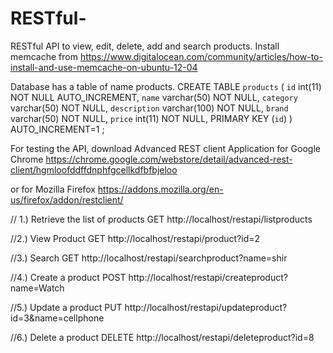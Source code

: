 RESTful-
========

RESTful API to view, edit, delete, add and search products.
Install memcache from 
https://www.digitalocean.com/community/articles/how-to-install-and-use-memcache-on-ubuntu-12-04

Database has a table of name products.
CREATE TABLE `products` 
(
`id` int(11) NOT NULL AUTO_INCREMENT,
`name` varchar(50) NOT NULL,
`category` varchar(50) NOT NULL,
`description` varchar(100) NOT NULL,
`brand` varchar(50) NOT NULL,
`price` int(11) NOT NULL,
PRIMARY KEY (`id`)
) AUTO_INCREMENT=1 ;


For testing the API, download Advanced REST client Application for Google Chrome
https://chrome.google.com/webstore/detail/advanced-rest-client/hgmloofddffdnphfgcellkdfbfbjeloo

or for Mozilla Firefox
https://addons.mozilla.org/en-us/firefox/addon/restclient/

// 1.) Retrieve the list of products
GET http://localhost/restapi/listproducts

//2.) View Product
GET http://localhost/restapi/product?id=2

//3.) Search
GET http://localhost/restapi/searchproduct?name=shir

//4.) Create a product
POST http://localhost/restapi/createproduct?name=Watch

//5.) Update a product
PUT http://localhost/restapi/updateproduct?id=3&name=cellphone

//6.) Delete a product
DELETE http://localhost/restapi/deleteproduct?id=8
